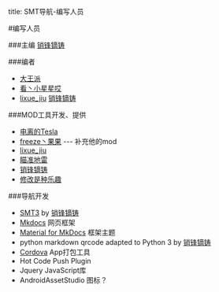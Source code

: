 title: SMT导航-编写人员

#编写人员

###主编 
[销锋镝铸][1]

###编者
* [大王派][2]
* [看丶小星星哎][3]
* [lixue_jiu][4]
[销锋镝铸][1]

###MOD工具开发、提供
* [电离的Tesla][5]
* [freeze丶果果][6] --- 补充他的mod
* [lixue_jiu][4]
* [瞄准地雷][7]
* [销锋镝铸][1]
* [修改是种乐趣][8]

###导航开发
* [SMT3][9] by [销锋镝铸][10]
* [Mkdocs][11] 网页框架
* [Material for MkDocs][12] 框架主题
* python markdown qrcode adapted to Python 3 by [销锋镝铸][10]
* [Cordova][13] App打包工具
* Hot Code Push Plugin
* Jquery JavaScript库
* AndroidAssetStudio 图标？

[1]: http://tieba.baidu.com/home/main/?un=销锋镝铸
[2]: http://tieba.baidu.com/home/main/?un=大王派
[3]: http://tieba.baidu.com/home/main/?un=看丶小星星哎
[4]: http://tieba.baidu.com/home/main/?un=lixue_jiu
[5]: http://tieba.baidu.com/home/main/?un=电离的Tesla
[6]: http://tieba.baidu.com/home/main/?un=freeze丶果果
[7]: http://tieba.baidu.com/home/main/?un=瞄准地雷
[8]: http://tieba.baidu.com/home/main/?un=修改是种乐趣
[9]: https://github.com/XiaofengdiZhu/SMT3/
[10]: https://github.com/XiaofengdiZhu/
[11]: http://www.mkdocs.org/
[12]: https://squidfunk.github.io/mkdocs-material/
[13]: http://cordova.apache.org/


<script>
$("article a[href^='http']:not([target])").attr("target","_blank");
</script>